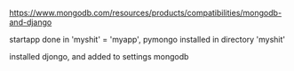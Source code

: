 https://www.mongodb.com/resources/products/compatibilities/mongodb-and-django

startapp done in 'myshit' = 'myapp', 
pymongo installed in directory 'myshit'

installed djongo, and added to settings mongodb